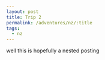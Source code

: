 ```yaml
---
layout: post
title: Trip 2
permalink: /adventures/nz/:title
tags:
  - nz
---
```



well this is hopefully a nested posting